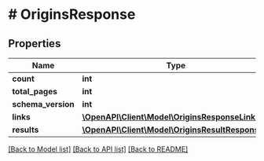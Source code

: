 # # OriginsResponse

## Properties

Name | Type | Description | Notes
------------ | ------------- | ------------- | -------------
**count** | **int** |  |
**total_pages** | **int** |  |
**schema_version** | **int** |  |
**links** | [**\OpenAPI\Client\Model\OriginsResponseLinks**](OriginsResponseLinks.md) |  |
**results** | [**\OpenAPI\Client\Model\OriginsResultResponse[]**](OriginsResultResponse.md) |  |

[[Back to Model list]](../../README.md#models) [[Back to API list]](../../README.md#endpoints) [[Back to README]](../../README.md)
